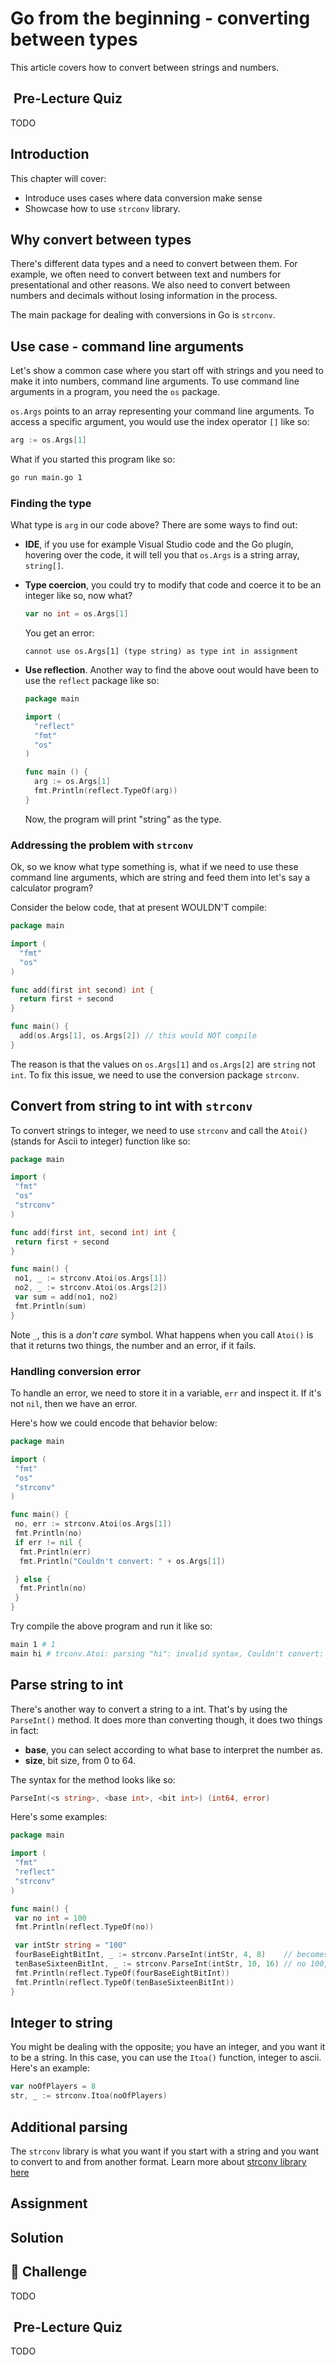 # Go from the beginning - converting between types

This article covers how to convert between strings and numbers.

##  Pre-Lecture Quiz

TODO

## Introduction

This chapter will cover:

- Introduce uses cases where data conversion make sense
- Showcase how to use `strconv` library.

## Why convert between types

There's different data types and a need to convert between them. For example, we often need to convert between text and numbers for presentational and other reasons. We also need to convert between numbers and decimals without losing information in the process.

The main package for dealing with conversions in Go is `strconv`.

## Use case - command line arguments

Let's show a common case where you start off with strings and you need to make it into numbers, command line arguments. To use command line arguments in a program, you need the `os` package.  

`os.Args` points to an array representing your command line arguments. To access a specific argument, you would use the index operator `[]` like so:

```go
arg := os.Args[1]
```

What if you started this program like so:

```bash
go run main.go 1
```

### Finding the type

What type is `arg` in our code above? There are some ways to find out:

- **IDE**, if you use for example Visual Studio code and the Go plugin, hovering over the code, it will tell you that `os.Args` is a string array, `string[]`.
- **Type coercion**, you could try to modify that code and coerce it to be an integer like so, now what?

    ```go
    var no int = os.Args[1]
    ```

    You get an error:

    ```output
    cannot use os.Args[1] (type string) as type int in assignment
    ```

- **Use reflection**. Another way to find the above oout would have been to use the `reflect` package like so:

    ```go
    package main
    
    import (
      "reflect"
      "fmt"
      "os"
    )
    
    func main () {
      arg := os.Args[1]
      fmt.Println(reflect.TypeOf(arg))
    }
    ```

    Now, the program will print "string" as the type.

### Addressing the problem with `strconv`

Ok, so we know what type something is, what if we need to use these command line arguments, which are string and feed them into let's say a calculator program?

Consider the below code, that at present WOULDN'T compile:

```go
package main

import (
  "fmt"
  "os"
)

func add(first int second) int {
  return first + second
}

func main() {
  add(os.Args[1], os.Args[2]) // this would NOT compile
}
```

The reason is that the values on `os.Args[1]` and `os.Args[2]` are `string` not `int`. To fix this issue, we need to use the conversion package `strconv`.

## Convert from string to int with `strconv`

To convert strings to integer, we need to use `strconv` and call the `Atoi()` (stands for Ascii to integer) function like so:

```go
package main

import (
 "fmt"
 "os"
 "strconv"
)

func add(first int, second int) int {
 return first + second
}

func main() {
 no1, _ := strconv.Atoi(os.Args[1])
 no2, _ := strconv.Atoi(os.Args[2])
 var sum = add(no1, no2) 
 fmt.Println(sum)
}
```

Note `_`, this is a *don't care* symbol. What happens when you call `Atoi()` is that it returns two things, the number and an error, if it fails.

### Handling conversion error

To handle an error, we need to store it in a variable, `err` and inspect it. If it's not `nil`, then we have an error.

Here's how we could encode that behavior below:

```go
package main

import (
 "fmt"
 "os"
 "strconv"
)

func main() {
 no, err := strconv.Atoi(os.Args[1])
 fmt.Println(no)
 if err != nil {
  fmt.Println(err)
  fmt.Println("Couldn't convert: " + os.Args[1])

 } else {
  fmt.Println(no)
 }
}
```

Try compile the above program and run it like so:

```bash
main 1 # 1
main hi # trconv.Atoi: parsing "hi": invalid syntax, Couldn't convert: hi
```

## Parse string to int

There's another way to convert a string to a int. That's by using the `ParseInt()` method. It does more than converting though, it does two things in fact:

- **base**, you can select according to what base to interpret the number as.
- **size**, bit size, from 0 to 64.

The syntax for the method looks like so:

```go
ParseInt(<s string>, <base int>, <bit int>) (int64, error)
```

Here's some examples:

```go
package main

import (
 "fmt"
 "reflect"
 "strconv"
)

func main() {
 var no int = 100
 fmt.Println(reflect.TypeOf(no))

 var intStr string = "100"
 fourBaseEightBitInt, _ := strconv.ParseInt(intStr, 4, 8)    // becomes no 16 and int64
 tenBaseSixteenBitInt, _ := strconv.ParseInt(intStr, 10, 16) // no 100,  and int64
 fmt.Println(reflect.TypeOf(fourBaseEightBitInt))
 fmt.Println(reflect.TypeOf(tenBaseSixteenBitInt))
}
```

## Integer to string

You might be dealing with the opposite; you have an integer, and you want it to be a string. In this case, you can use the `Itoa()` function, integer to ascii. Here's an example:

```go
var noOfPlayers = 8
str, _ := strconv.Itoa(noOfPlayers)

```

## Additional parsing

The `strconv` library is what you want if you start with a string and you want to convert to and from another format. Learn more about [strconv library here](https://pkg.go.dev/strconv)

## Assignment

## Solution

## 🚀 Challenge

TODO

##  Pre-Lecture Quiz

TODO


